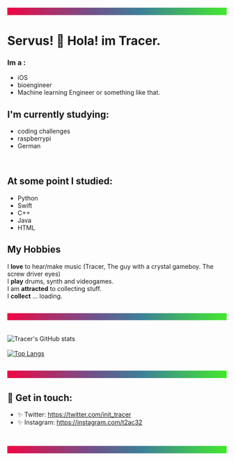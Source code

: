 
<!--
**t2ac32/t2ac32** is a ✨ _special_ ✨ repository because its `README.md` (this file) appears on your GitHub profile.

Here are some ideas to get you started:

- 🔭 I’m currently working on ...
- 🌱 I’m currently learning ...
- 👯 I’m looking to collaborate on ...
- 🤔 I’m looking for help with ...
- 💬 Ask me about ...
- 📫 How to reach me: ...
- 😄 Pronouns: ...
- ⚡ Fun fact: ...
-->

![10](rainbow_gradient_1500x50.png)
# Servus! 👋 Hola! im Tracer.

### Im a : 
* iOS
* bioengineer
* Machine learning Engineer
or something like that.

## I'm currently studying:

* coding challenges
* raspberrypi
* German 
<br>

## At some point I studied:    

* Python
* Swift 
* C++
* Java
* HTML

##  My Hobbies
I **love** to hear/make music (Tracer, The guy with a crystal gameboy. The screw driver eyes)    
I **play** drums, synth and videogames.    
I am **attracted** to collecting stuff.    
I **collect** ... loading.    
<br>

![10](rainbow_gradient_1500x50.png)
<br><br>

![Tracer's GitHub stats](https://github-readme-stats.vercel.app/api?username=t2ac32&hide=contribs,prs&theme=nord&show_icons=true)
<br><br>
[![Top Langs](https://github-readme-stats.vercel.app/api/top-langs/?username=t2ac32&layout=compact&theme=nord)](https://github.com/t2ac32/github-readme-stats)
<br><br>

![10](rainbow_gradient_1500x50.png)    
## 🖤 Get in touch: 
* ✨ Twitter: https://twitter.com/init_tracer
* ✨ Instagram: https://instagram.com/t2ac32     
<br>

![10](rainbow_gradient_1500x50.png)
